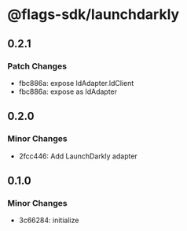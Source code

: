 # @flags-sdk/launchdarkly

## 0.2.1

### Patch Changes

- fbc886a: expose ldAdapter.ldClient
- fbc886a: expose as ldAdapter

## 0.2.0

### Minor Changes

- 2fcc446: Add LaunchDarkly adapter

## 0.1.0

### Minor Changes

- 3c66284: initialize
